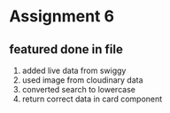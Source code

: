 # Assignment 6

## featured done in file

1. added live data from swiggy
2. used image from cloudinary data
3. converted search to lowercase
4. return correct data in card component
